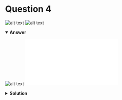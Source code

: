 # Question 4
![alt text](../ques-ref-3-15.png)
![alt text](q4.png)

<details open>
<summary><b>Answer</b></summary>

![alt text](a4.svg)
![alt text](a4.py)
</details>

<details>
<summary><b>Solution</b></summary>

![alt text](s4.png)
</details>
